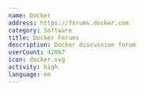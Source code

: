```yaml
---
name: Docker
address: https://forums.docker.com
category: Software
title: Docker Forums
description: Docker discussion forum
userCount: 42067
icon: docker.svg
activity: high
language: en
---
```

